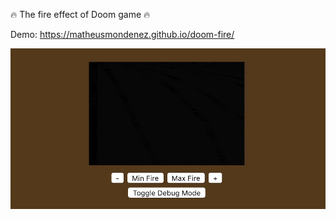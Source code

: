 :fire: The fire effect of Doom game :fire:

Demo: https://matheusmondenez.github.io/doom-fire/

![Fire Gif](doom-fire.gif "The Fire")

